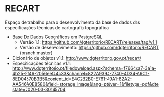 # RECART
Espaço de trabalho para o desenvolvimento da base de dados das especificações técnicas de cartografia topográfica:
- Base De Dados Geográficos em PostgreSQL
    - Versão 1.1: https://github.com/dgterritorio/RECART/releases/tag/v1.1
    - Versão de desenvolvimento: https://github.com/dgterritorio/RECART (branch:master)
- Dicionário de objetos v1.1: http://www.dgterritorio.gov.pt/recart/
- Especificações técnicas v1.1: http://www.dgterritorio.pt/filedownload.aspx?schema=f7664ca7-3a1a-4b25-9f46-2056eef44c33&channel=822A9394-2740-4D34-A6C1-8ED04570B3B5&content_id=E4C2B2B0-E761-49A1-82A2-AA546A0E8580&field=storage_image&lang=pt&ver=1&filetype=pdf&dtestate=2020-03-30145704
